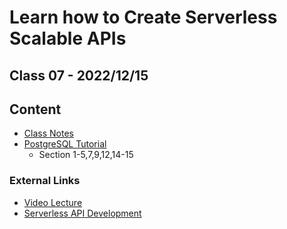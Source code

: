 # Learn how to Create Serverless Scalable APIs

## Class 07 - 2022/12/15

## Content

- [Class Notes](./classNotes/Readme.md)
- [PostgreSQL Tutorial](https://www.postgresqltutorial.com/)
  - Section 1-5,7,9,12,14-15

### External Links

- [Video Lecture](https://youtu.be/1IAkAQQdOx8)
- [Serverless API Development](https://docs.google.com/presentation/d/1O9Ksx_FvwQ21swpYToxJ_GNn0OH74h3CHwvlHZ9Hc5c/edit?usp=sharing)
